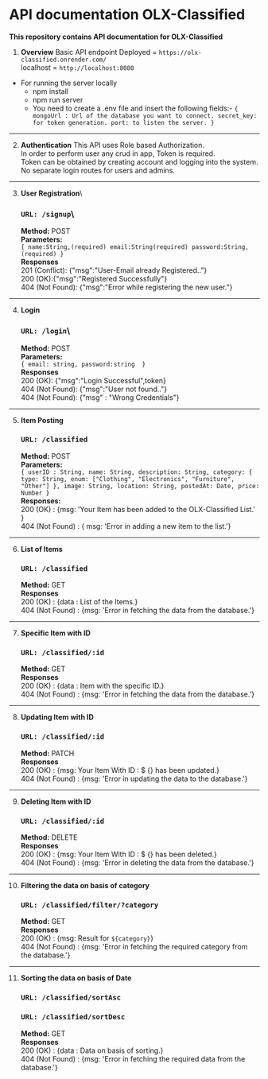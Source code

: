 # API documentation OLX-Classified

**This repository contains API documentation for OLX-Classified**

1. **Overview**
   Basic API endpoint Deployed = `https://olx-classified.onrender.com/`\
   localhost = `http://localhost:8080`

- For running the server locally
  - npm install
  - npm run server
  - You need to create a .env file and insert the following fields:-
    `{
mongoUrl : Url of the database you want to connect.
secret_key: for token generation.
port: to listen the server.
}`

---

2. **Authentication**
   This API uses Role based Authorization.\
   In order to perform user any crud in app, Token is required.\
   Token can be obtained by creating account and logging into the system.\
   No separate login routes for users and admins.

---

3. **User Registration**\
    ### `URL: /signup`\
    **Method:** POST\
    **Parameters:**\
    `{
    name:String,(required)
    email:String(required)
    password:String,(required)
}`\
    **Responses**\
    201 (Conflict): {"msg":"User-Email already Registered.."}\
    200 (OK):{"msg":"Registered Successfully"}\
    404 (Not Found): {"msg":"Error while registering the new user."}

---

4. **Login**
   ### `URL: /login`\
   **Method:** POST\
   **Parameters:**\
   `{
    email: string,
    password:string 
}`\
    **Responses**\
    200 (OK): {"msg":"Login Successful",token}\
    404 (Not Found): {"msg":"User not found.."}\
    404 (Not Found): {"msg" : "Wrong Credentials"}

---

5. **Item Posting**
   ### `URL: /classified`
   **Method:** POST\
   **Parameters:**\
   `{
    userID : String,
    name: String,
    description: String,
    category: {
        type: String,
        enum: ["Clothing", "Electronics", "Furniture", "Other"]
    },
    image: String,
    location: String,
    postedAt: Date,
    price: Number
   }`\
   **Responses:**\
   200 (OK) : {msg: 'Your Item has been added to the OLX-Classified List.' }\
   404 (Not Found) : { msg: 'Error in adding a new item to the list.'}

---

6. **List of Items**
   ### `URL: /classified`
   **Method:** GET\
   **Responses**\
   200 (OK) : {data : List of the Items.}\
   404 (Not Found) : {msg: 'Error in fetching the data from the database.'}

---

7. **Specific Item with ID**
   ### `URL: /classified/:id`
   **Method:** GET\
   **Responses**\
   200 (OK) : {data : Item with the specific ID.}\
   404 (Not Found) : {msg: 'Error in fetching the data from the database.'}

---

8. **Updating Item with ID**
   ### `URL: /classified/:id`
   **Method:** PATCH\
   **Responses**\
   200 (OK) : {msg: Your Item With ID : $ {} has been updated.}\
   404 (Not Found) : {msg: 'Error in updating the data to the database.'}

---

9. **Deleting Item with ID**
   ### `URL: /classified/:id`
   **Method:** DELETE\
   **Responses**\
   200 (OK) : {msg: Your Item With ID : $ {} has been deleted.}\
   404 (Not Found) : {msg: 'Error in deleting the data from the database.'}

---

10. **Filtering the data on basis of category**
    ### `URL: /classified/filter/?category`
    **Method:** GET\
    **Responses**\
    200 (OK) : {msg: Result for `${category}`}\
    404 (Not Found) : {msg: 'Error in fetching the required category from the database.'}

---

11. **Sorting the data on basis of Date**
    ### `URL: /classified/sortAsc`
    ### `URL: /classified/sortDesc`
    **Method:** GET\
    **Responses**\
    200 (OK) : {data : Data on basis of sorting.}\
    404 (Not Found) : {msg: 'Error in fetching the required data from the database.'}